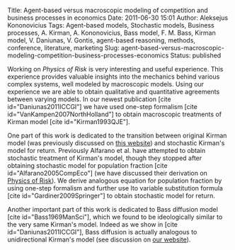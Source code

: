 Title: Agent-based versus macroscopic modeling of competition and business processes in economics
Date: 2011-06-30 15:01
Author: Aleksejus Kononovicius
Tags: Agent-based models, Stochastic models, Business processes, A. Kirman, A. Kononovicius, Bass model, F. M. Bass, Kirman model, V. Daniunas, V. Gontis, agent-based reasoning, methods, conference, literature, marketing
Slug: agent-based-versus-macroscopic-modeling-competition-business-processes-economics
Status: published

Working on *Physics of Risk* is very interesting and
useful experience. This experience provides valuable insights into the
mechanics behind various complex systems, well modeled by macroscopic
models. Using our experience we are able to obtain qualitative and
quantitative agreements between varying models. In our newest
publication \[cite id="Daniunas2011ICCGI"\] we have used one-step
formalism \[cite id="VanKampen2007NorthHolland"\] to obtain macroscopic
treatments of Kirman model \[cite id="Kirman1993QJE"\].

<!--more-->

One part of this work is dedicated to the transition between original
Kirman model (was previously discussed on [this
website](/kirman-ants "Kirman's ant colony model on Physics of Risk"))
and stochastic Kirman's model for return. Previously Alfarano et al.
have attempted to obtain stochastic treatment of Kirman's model, though
they stopped after obtaining stochastic model for population fraction
\[cite id="Alfarano2005CompEco"\] (we have discussed their derivation on
[Physics of
Risk](/stochastic-ant-colony-model "Stochastic ant colony model on Physics of Risk")).
We derive analogous equation for population fraction by using one-step
formalism and further use Ito variable substitution formula \[cite
id="Gardiner2009Springer"\] to obtain stochastic model for return.

Another important part of this work is dedicated to Bass diffusion model
\[cite id="Bass1969ManSci"\], which we found to be ideologically similar to
the very same Kirman's model. Indeed as we show in \[cite
id="Daniunas2011ICCGI"\], Bass diffusion is actually analogous to
unidirectional Kirman's model (see discussion on [our
website](/unidirectional-kirman-model "Unidirectional Kirman model on Physics of Risk")).
